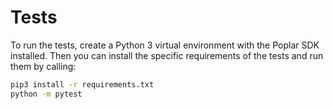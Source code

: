 <!-- Copyright (c) 2020 Graphcore Ltd. All rights reserved. -->
# Tests

To run the tests, create a Python 3 virtual environment with the Poplar SDK
installed. Then you can install the specific requirements of the tests and run
them by calling:

```bash
pip3 install -r requirements.txt
python -m pytest
```